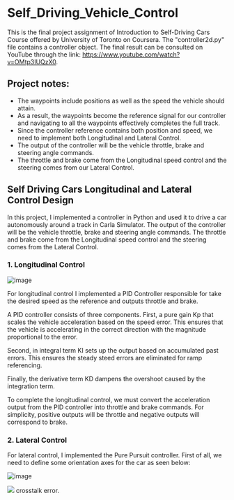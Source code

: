 # Self_Driving_Vehicle_Control

This is the final project assignment of Introduction to Self-Driving Cars Course offered by University of Toronto on Coursera. The "controller2d.py" file contains a controller object. The final result can be consulted on YouTube through the link: https://www.youtube.com/watch?v=OMtp3IUQzX0.

## Project notes:

* The waypoints include positions as well as the speed the vehicle should attain.
* As a result, the waypoints become the reference signal for our controller and navigating to all the waypoints effectively completes the full track.
* Since the controller reference contains both position and speed, we need to implement both Longitudinal and Lateral Control.
* The output of the controller will be the vehicle throttle, brake and steering angle commands.
* The throttle and brake come from the Longitudinal speed control and the steering comes from our Lateral Control.

## Self Driving Cars Longitudinal and Lateral Control Design
In this project, I implemented a controller in Python and used it to drive a car autonomously around a track in Carla Simulator. The output of the controller will be the vehicle throttle, brake and steering angle commands. The throttle and brake come from the Longitudinal speed control and the steering comes from the Lateral Control.

### 1. Longitudinal Control
![image](https://github.com/mattsousaa/Self_Driving_Vehicle_Control/blob/master/images/pid_longitudinal.png)

For longitudinal control I implemented a PID Controller responsible for take the desired speed as the reference and outputs throttle and brake.

A PID controller consists of three components. First, a pure gain Kp that scales the vehicle acceleration based on the speed error. This ensures that the vehicle is accelerating in the correct direction with the magnitude proportional to the error.

Second, in integral term KI sets up the output based on accumulated past errors. This ensures the steady steed errors are eliminated for ramp referencing.

Finally, the derivative term KD dampens the overshoot caused by the integration term.

To complete the longitudinal control, we must convert the acceleration output from the PID controller into throttle and brake commands. For simplicity, positive outputs will be throttle and negative outputs will correspond to brake.

### 2. Lateral Control

For lateral control, I implemented the Pure Pursuit controller. First of all, we need to define some orientation axes for the car as seen below:

![image](https://github.com/mattsousaa/Self_Driving_Vehicle_Control/blob/master/images/car_axles.png)

<img src="https://render.githubusercontent.com/render/math?math=e = "> crosstalk error.
